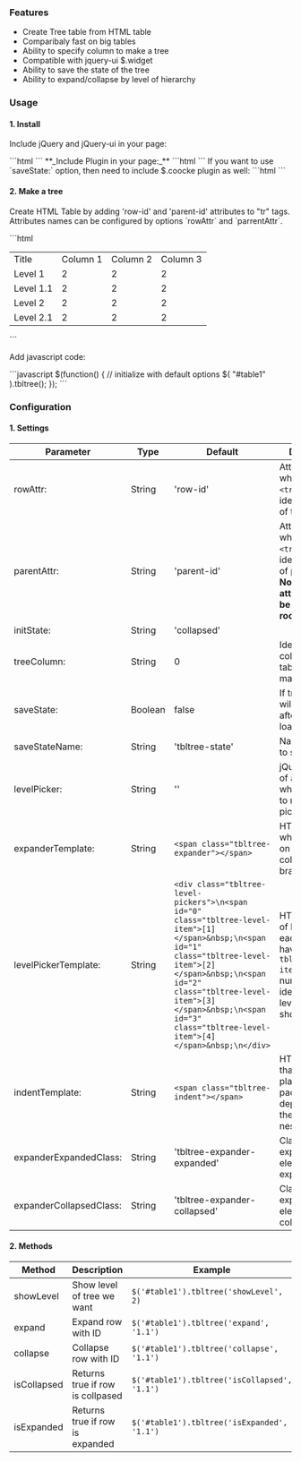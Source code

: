 ### Features
* Create Tree table from HTML table
* Comparibaly fast on big tables 
* Ability to specify column to make a tree
* Compatible with jquery-ui $.widget
* Ability to save the state of the tree
* Ability to expand/collapse by level of hierarchy


### Usage
#### 1. Install
<p>Include jQuery and jQuery-ui in your page:</p>
```html
<script src="http://ajax.googleapis.com/ajax/libs/jquery/1.7.1/jquery.min.js"></script>
<script type="text/javascript" src="http://ajax.googleapis.com/ajax/libs/jqueryui/1.10.1/jquery-ui.min.js"></script>
```
**_Include Plugin in your page:_**
```html
<script type="text/javascript" src="./js/jquery.tbltree.js"></script>
<link type="text/css" href="css/jquery.tbltree.css" rel="stylesheet">
```
If you want to use `saveState:` option, then need to include $.coocke plugin as well:
```html
<script type="text/javascript" src="./js/jquery.cookie.js"></script>
```

#### 2. Make a tree
<p>Create HTML Table by adding 'row-id' and 'parent-id' attributes to "tr" tags.
Attributes names can be configured by options `rowAttr` and `parrentAttr`.</p>
```html
<table id="table1">
  <tr>
    <td>Title</td><td>Column 1</td><td>Column 2</td><td>Column 3</td>
  </tr>
  <tr row-id="1">
    <td>Level 1</td><td class="data">2</td><td class="data">2</td><td class="data">2</td>
  </tr>
  <tr row-id="1.1" parent-id="1" >
    <td>Level 1.1</td><td class="data">2</td><td class="data">2</td><td class="data">2</td>
  </tr>
  <tr row-id="2">
    <td>Level 2</td><td class="data">2</td><td class="data">2</td><td class="data">2</td>
  </tr>
  <tr row-id="2.1" parent-id="2" >
    <td>Level 2.1</td><td class="data">2</td><td class="data">2</td><td class="data">2</td>
  </tr>
</table>
```

<p>Add javascript code:</p>
```javascript
 $(function() {
     // initialize with default options
    $( "#table1" ).tbltree();
  });
```


### Configuration

#### 1. Settings
Parameter 			| Type | Default | Description  
--------- 			| ---- | ------- | -----------
rowAttr:  			| String | 'row-id' | Attribute name which is set for `<tr>` tags and identifies the ID of the row.
parentAttr:			| String | 'parent-id' | Attribute name which is set for `<tr>` tags and identifies the ID of parent row.<br> **Note: this attribute must be skipped for root nodes.**
initState:			| String | 'collapsed' |
treeColumn:			| String | 0 | Identifies the column of the table we want to make a tree.
saveState:			| Boolean | false | If true tree state will be save after page is re-loaded
saveStateName:		| String | 'tbltree-state' | Name of cookie to save state
levelPicker:		| String | '' | jQuery selectot of an element where we cant to render level pickers.
expanderTemplate:	| String | `<span class="tbltree-expander"></span>` | HTML Element when you click on that will be collapse/expand branches
levelPickerTemplate:| String | `<div class="tbltree-level-pickers">\n<span id="0" class="tbltree-level-item">[1]</span>&nbsp;\n<span id="1" class="tbltree-level-item">[2]</span>&nbsp;\n<span id="2" class="tbltree-level-item">[3]</span>&nbsp;\n<span id="3" class="tbltree-level-item">[4]</span>&nbsp;\n</div>` | HTML template of level pickers, each element having class `tbltree-level-item` must have numberic id, identifying the level we want to show.
indentTemplate:		| String | `<span class="tbltree-indent"></span>` | HTML Element that will be placed as padding, depending on the depth of nesting node
expanderExpandedClass:| String | 'tbltree-expander-expanded' | Class using for expander element when it expanded
expanderCollapsedClass:| String | 'tbltree-expander-collapsed' | Class using for expander element when it collapsed

#### 2. Methods
Method 			| Description | Example
--------- 	| ----------- | ------- 
showLevel   | Show level of tree we want | ``` $('#table1').tbltree('showLevel', 2) ```
expand      | Expand row with ID         | ``` $('#table1').tbltree('expand', '1.1') ```
collapse    | Collapse row with ID       | ``` $('#table1').tbltree('collapse', '1.1') ```
isCollapsed | Returns true if row is collpased  | ``` $('#table1').tbltree('isCollapsed', '1.1') ```
isExpanded  | Returns true if row is expanded   | ``` $('#table1').tbltree('isExpanded', '1.1') ```

